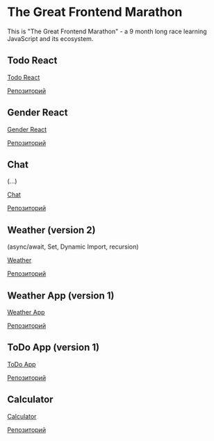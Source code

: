 # The Great Frontend Marathon
This is "The Great Frontend Marathon" - a 9 month long race learning JavaScript and its ecosystem.

## Todo React

[Todo React](https://alexandershvets.github.io/great_frontend_marathon/todo_react/build/)

[Репозиторий](https://github.com/alexandershvets/great_frontend_marathon/tree/main/todo_react)

## Gender React

[Gender React](https://alexandershvets.github.io/great_frontend_marathon/gender_react/dist/)

[Репозиторий](https://github.com/alexandershvets/great_frontend_marathon/tree/main/gender_react)

## Chat
(...)

[Chat](https://alexandershvets.github.io/great_frontend_marathon/chat_app/dist)

[Репозиторий](https://github.com/alexandershvets/great_frontend_marathon/tree/main/chat_app)

## Weather (version 2)

(async/await, Set, Dynamic Import, recursion)

[Weather](https://alexandershvets.github.io/great_frontend_marathon/weather/)

[Репозиторий](https://github.com/alexandershvets/great_frontend_marathon/tree/main/weather)

## Weather App (version 1)

[Weather App](https://alexandershvets.github.io/great_frontend_marathon/weather_app/)

[Репозиторий](https://github.com/alexandershvets/great_frontend_marathon/tree/main/weather_app)

## ToDo App (version 1)

[ToDo App](https://alexandershvets.github.io/great_frontend_marathon/todo_app/)

[Репозиторий](https://github.com/alexandershvets/great_frontend_marathon/tree/main/todo_app)

## Calculator

[Calculator](https://alexandershvets.github.io/great_frontend_marathon/calculator/)

[Репозиторий](https://github.com/alexandershvets/great_frontend_marathon/tree/main/calculator)

